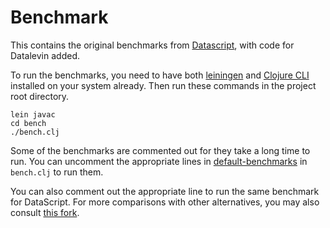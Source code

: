 # Benchmark

This contains the original benchmarks from [Datascript](https://github.com/tonsky/datascript), with code for Datalevin added.

To run the benchmarks, you need to have both [leiningen](https://leiningen.org/) and [Clojure CLI](https://clojure.org/guides/deps_and_cli) installed on your system already. Then run these commands in the project root directory.

```
lein javac
cd bench
./bench.clj
```

Some of the benchmarks are commented out for they take a long time to run. You can uncomment the appropriate lines in [default-benchmarks](https://github.com/juji-io/datalevin/blob/master/bench/bench.clj#L112) in `bench.clj` to run them.

You can also comment out the appropriate line to run the same benchmark for DataScript.  For more comparisons with other alternatives, you may also consult [this fork](https://github.com/joinr/datalevinbench).

